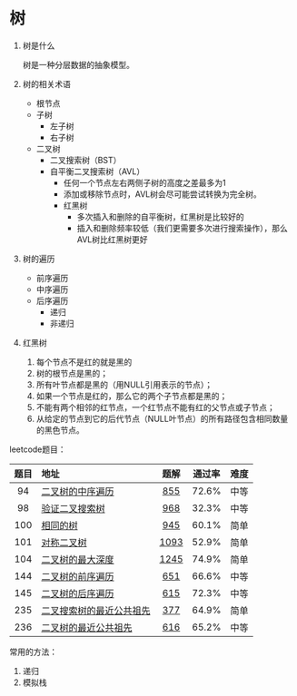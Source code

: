 # 树



1. 树是什么

   树是一种分层数据的抽象模型。





2. 树的相关术语
   - 根节点
   - 子树
     - 左子树
     - 右子树
   - 二叉树
     - 二叉搜索树（BST）
     - 自平衡二叉搜索树（AVL）
       - 任何一个节点左右两侧子树的高度之差最多为1
       - 添加或移除节点时，AVL树会尽可能尝试转换为完全树。
       - 红黑树
         - 多次插入和删除的自平衡树，红黑树是比较好的
         - 插入和删除频率较低（我们更需要多次进行搜索操作），那么AVL树比红黑树更好



3. 树的遍历
   - 前序遍历
   - 中序遍历
   - 后序遍历
     - 递归
     - 非递归



4. 红黑树
   1. 每个节点不是红的就是黑的
   2. 树的根节点是黑的；
   3. 所有叶节点都是黑的（用NULL引用表示的节点）；
   4. 如果一个节点是红的，那么它的两个子节点都是黑的；
   5. 不能有两个相邻的红节点，一个红节点不能有红的父节点或子节点；
   6. 从给定的节点到它的后代节点（NULL叶节点）的所有路径包含相同数量的黑色节点。



leetcode题目：

| 题目 | 地址                                                         |                             题解                             | 通过率 | 难度 |
| :--: | :----------------------------------------------------------- | :----------------------------------------------------------: | :----: | :--: |
|  94  | [二叉树的中序遍历](https://leetcode-cn.com/problems/binary-tree-inorder-traversal) | [855](https://leetcode-cn.com/problems/binary-tree-inorder-traversal/solution) | 72.6%  | 中等 |
|  98  | [验证二叉搜索树](https://leetcode-cn.com/problems/validate-binary-search-tree) | [968](https://leetcode-cn.com/problems/validate-binary-search-tree/solution) | 32.3%  | 中等 |
| 100  | [相同的树](https://leetcode-cn.com/problems/same-tree)       |  [945](https://leetcode-cn.com/problems/same-tree/solution)  | 60.1%  | 简单 |
| 101  | [对称二叉树](https://leetcode-cn.com/problems/symmetric-tree) | [1093](https://leetcode-cn.com/problems/symmetric-tree/solution) | 52.9%  | 简单 |
| 104  | [二叉树的最大深度](https://leetcode-cn.com/problems/maximum-depth-of-binary-tree) | [1245](https://leetcode-cn.com/problems/maximum-depth-of-binary-tree/solution) | 74.9%  | 简单 |
| 144  | [二叉树的前序遍历](https://leetcode-cn.com/problems/binary-tree-preorder-traversal) | [651](https://leetcode-cn.com/problems/binary-tree-preorder-traversal/solution) | 66.6%  | 中等 |
| 145  | [二叉树的后序遍历](https://leetcode-cn.com/problems/binary-tree-postorder-traversal) | [615](https://leetcode-cn.com/problems/binary-tree-postorder-traversal/solution) | 72.3%  | 中等 |
| 235  | [二叉搜索树的最近公共祖先](https://leetcode-cn.com/problems/lowest-common-ancestor-of-a-binary-search-tree) | [377](https://leetcode-cn.com/problems/lowest-common-ancestor-of-a-binary-search-tree/solution) | 64.9%  | 简单 |
| 236  | [二叉树的最近公共祖先](https://leetcode-cn.com/problems/lowest-common-ancestor-of-a-binary-tree) | [616](https://leetcode-cn.com/problems/lowest-common-ancestor-of-a-binary-tree/solution) | 65.2%  | 中等 |


常用的方法：

1. 递归
1. 模拟栈

























